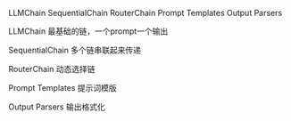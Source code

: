 LLMChain
SequentialChain
RouterChain
Prompt Templates
Output Parsers

LLMChain
最基础的链，一个prompt一个输出

SequentialChain
多个链串联起来传递

RouterChain
动态选择链

Prompt Templates
提示词模版

Output Parsers
输出格式化